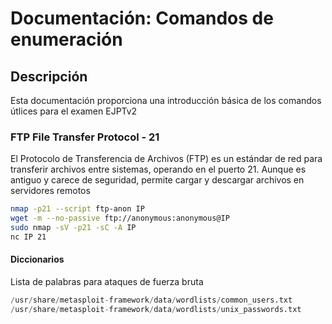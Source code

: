 # Documentación: Comandos de enumeración

## Descripción
Esta documentación proporciona una introducción básica de los comandos útlices para el examen EJPTv2

### FTP File Transfer Protocol - 21
El Protocolo de Transferencia de Archivos (FTP) es un estándar de red para transferir archivos entre sistemas, operando en el puerto 21. Aunque es antiguo y carece de seguridad, permite cargar y descargar archivos en servidores remotos

```bash
nmap -p21 --script ftp-anon IP
wget -m --no-passive ftp://anonymous:anonymous@IP
sudo nmap -sV -p21 -sC -A IP
nc IP 21
```

#### Diccionarios
Lista de palabras para ataques de fuerza bruta

```python
/usr/share/metasploit-framework/data/wordlists/common_users.txt
/usr/share/metasploit-framework/data/wordlists/unix_passwords.txt
```

